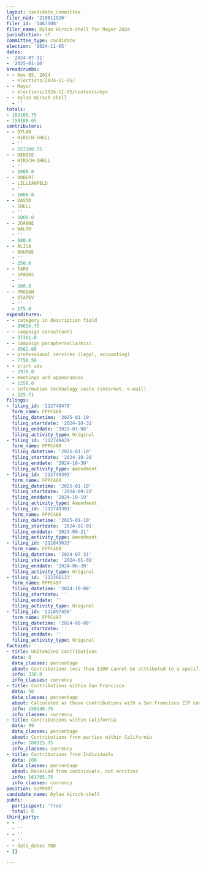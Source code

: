 ```yaml
---
layout: candidate_committee
filer_nid: '210811926'
filer_id: '1467508'
filer_name: Dylan Hirsch-shell for Mayor 2024
jurisdiction: sf
committee_type: candidate
election: '2024-11-05'
dates:
- '2024-07-31'
- '2025-01-10'
breadcrumbs:
- - Nov 05, 2024
  - elections/2024-11-05/
- - Mayor
  - elections/2024-11-05/contests/myr
- - Dylan Hirsch-shell
  - ''
totals:
- 162103.75
- 159188.65
contributors:
- - DYLAN
  - HIRSCH-SHELL
  - ''
  - 157160.75
- - DENISE
  - HIRSCH-SHELL
  - ''
  - 1000.0
- - ROBERT
  - LILLIANFELD
  - ''
  - 1000.0
- - DAVID
  - SHELL
  - ''
  - 1000.0
- - JOANNE
  - WALSH
  - ''
  - 980.0
- - ALISA
  - BOURNE
  - ''
  - 250.0
- - TARA
  - SPARKS
  - ''
  - 200.0
- - PRODAN
  - STATEV
  - ''
  - 175.0
expenditures:
- - category in description field
  - 99656.76
- - campaign consultants
  - 37301.0
- - campaign paraphernalia/misc.
  - 8562.08
- - professional services (legal, accounting)
  - 7756.56
- - print ads
  - 2970.0
- - meetings and appearances
  - 1350.0
- - information technology costs (internet, e-mail)
  - 225.71
filings:
- filing_id: '212749470'
  form_name: FPPC460
  filing_datetime: '2025-01-10'
  filing_startdate: '2024-10-31'
  filing_enddate: '2025-01-08'
  filing_activity_type: Original
- filing_id: '212749429'
  form_name: FPPC460
  filing_datetime: '2025-01-10'
  filing_startdate: '2024-10-20'
  filing_enddate: '2024-10-30'
  filing_activity_type: Amendment
- filing_id: '212749393'
  form_name: FPPC460
  filing_datetime: '2025-01-10'
  filing_startdate: '2024-09-22'
  filing_enddate: '2024-10-19'
  filing_activity_type: Amendment
- filing_id: '212749301'
  form_name: FPPC460
  filing_datetime: '2025-01-10'
  filing_startdate: '2024-01-01'
  filing_enddate: '2024-09-21'
  filing_activity_type: Amendment
- filing_id: '211843633'
  form_name: FPPC460
  filing_datetime: '2024-07-31'
  filing_startdate: '2024-01-01'
  filing_enddate: '2024-06-30'
  filing_activity_type: Original
- filing_id: '212266123'
  form_name: FPPC497
  filing_datetime: '2024-10-08'
  filing_startdate: ''
  filing_enddate: ''
  filing_activity_type: Original
- filing_id: '211897450'
  form_name: FPPC497
  filing_datetime: '2024-08-08'
  filing_startdate: ''
  filing_enddate: ''
  filing_activity_type: Original
factoids:
- title: Unitemized Contributions
  data: 0
  data_classes: percentage
  about: Contributions less than $100 cannot be attributed to a specific individual
  info: 338.0
  info_classes: currency
- title: Contributions within San Francisco
  data: 98
  data_classes: percentage
  about: Calculated as those contributions with a San Francisco ZIP code
  info: 158140.75
  info_classes: currency
- title: Contributions within California
  data: 99
  data_classes: percentage
  about: Contributions from parties within California
  info: 160315.75
  info_classes: currency
- title: Contributions from Individuals
  data: 100
  data_classes: percentage
  about: Received from individuals, not entities
  info: 161765.75
  info_classes: currency
position: SUPPORT
candidate_name: Dylan Hirsch-shell
pubfi:
  participant: 'True'
  total: 0
third_party:
- - ''
  - ''
- - ''
  - ''
- - data_dates TBD
- []

---
```


